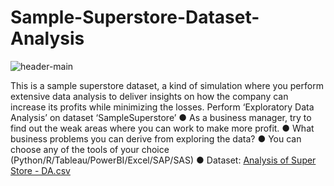 # Sample-Superstore-Dataset-Analysis
![header-main](https://github.com/Nrj27/Sample-Superstore-Dataset-Analysis/assets/84703848/870edd55-9358-4cfc-9472-077ac56e224f)


This is a sample superstore dataset, a kind of simulation where you perform extensive data analysis to deliver insights on how the company can increase its profits while minimizing the losses.
Perform ‘Exploratory Data Analysis’ on dataset ‘SampleSuperstore’ ● As a business manager, try to find out the weak areas where you can work to make more profit. ● What business problems you can derive from exploring the data? ● You can choose any of the tools of your choice (Python/R/Tableau/PowerBI/Excel/SAP/SAS) ● Dataset: [Analysis of Super Store - DA.csv](https://github.com/Nrj27/Sample-Superstore-Dataset-Analysis/files/12138565/Analysis.of.Super.Store.-.DA.csv)
